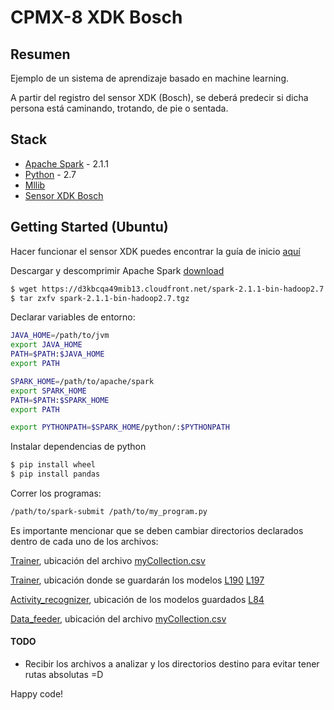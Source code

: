 # CPMX-8 XDK Bosch

## Resumen


Ejemplo de un sistema de aprendizaje basado en machine learning.

A partir del registro del sensor XDK (Bosch), se deberá predecir si dicha persona está caminando, trotando, de pie o sentada.

## Stack

* [Apache Spark](https://spark.apache.org/downloads.html) - 2.1.1
* [Python](https://www.python.org/downloads/) - 2.7
* [Mllib](https://spark.apache.org/mllib/)
* [Sensor XDK Bosch](https://xdk.bosch-connectivity.com/)

## Getting Started (Ubuntu)

Hacer funcionar el sensor XDK puedes encontrar la guía de inicio [aquí](https://xdk.bosch-connectivity.com/documents/37728/219851/XDK_Guide_WB_First_Steps.pdf/2687e19a-6e73-4803-94ed-6be59eaab010)

Descargar y descomprimir Apache Spark [download](https://d3kbcqa49mib13.cloudfront.net/spark-2.1.1-bin-hadoop2.7.tgz)

```bash
$ wget https://d3kbcqa49mib13.cloudfront.net/spark-2.1.1-bin-hadoop2.7.tgz
$ tar zxfv spark-2.1.1-bin-hadoop2.7.tgz
```

Declarar variables de entorno:

```bash
JAVA_HOME=/path/to/jvm
export JAVA_HOME
PATH=$PATH:$JAVA_HOME
export PATH

SPARK_HOME=/path/to/apache/spark
export SPARK_HOME
PATH=$PATH:$SPARK_HOME
export PATH

export PYTHONPATH=$SPARK_HOME/python/:$PYTHONPATH
```

Instalar dependencias de python
```bash
$ pip install wheel
$ pip install pandas
```

Correr los programas:

```bash
/path/to/spark-submit /path/to/my_program.py
```

Es importante mencionar que se deben cambiar directorios declarados dentro de cada uno de los archivos:

[Trainer](https://github.com/elden/cpmx8-machine-learning-with-accelerometer-of-xdk-bosch/blob/69eeee5d6c1136f86458e039991e8554a2d608e7/trainer.py), ubicación del archivo [myCollection.csv](https://github.com/elden/cpmx8-machine-learning-with-accelerometer-of-xdk-bosch/blob/69eeee5d6c1136f86458e039991e8554a2d608e7/trainer.py#L57)

[Trainer](https://github.com/elden/cpmx8-machine-learning-with-accelerometer-of-xdk-bosch/blob/69eeee5d6c1136f86458e039991e8554a2d608e7/trainer.py), ubicación donde se guardarán los modelos
 [L190](https://github.com/elden/cpmx8-machine-learning-with-accelerometer-of-xdk-bosch/blob/69eeee5d6c1136f86458e039991e8554a2d608e7/trainer.py#L190) [L197](https://github.com/elden/cpmx8-machine-learning-with-accelerometer-of-xdk-bosch/blob/69eeee5d6c1136f86458e039991e8554a2d608e7/trainer.py#L197)

[Activity_recognizer](https://github.com/elden/cpmx8-machine-learning-with-accelerometer-of-xdk-bosch/blob/69eeee5d6c1136f86458e039991e8554a2d608e7/Activity%20recognizer.py), ubicación de los modelos guardados [L84](https://github.com/elden/cpmx8-machine-learning-with-accelerometer-of-xdk-bosch/blob/69eeee5d6c1136f86458e039991e8554a2d608e7/Activity%20recognizer.py#L84)

[Data_feeder](https://github.com/elden/cpmx8-machine-learning-with-accelerometer-of-xdk-bosch/blob/69eeee5d6c1136f86458e039991e8554a2d608e7/Data%20feeder.py), ubicación del archivo [myCollection.csv](https://github.com/elden/cpmx8-machine-learning-with-accelerometer-of-xdk-bosch/blob/69eeee5d6c1136f86458e039991e8554a2d608e7/Data%20feeder.py#L22)

#### TODO

* Recibir los archivos a analizar y los directorios destino para evitar tener rutas absolutas =D

Happy code!
